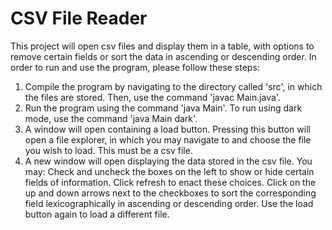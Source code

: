 # CSV File Reader

This project will open csv files and display them in a table, with options to remove
certain fields or sort the data in ascending or descending order. In order to run and use
the program, please follow these steps:

<ol>
  <li>
    Compile the program by navigating to the directory called 'src', in which the files are stored. Then, use the command 'javac Main.java'.
  </li>
  
  <li>
    Run the program using the command 'java Main'. To run using dark mode, use the command 'java Main dark'.
  </li>
  
  <li>
    A window will open containing a load button. Pressing this button will open a file explorer, in
   which you may navigate to and choose the file you wish to load. This must be a csv file.
  </li>
  
  <li>
    A new window will open displaying the data stored in the csv file. 
   You may:
      Check and uncheck the boxes on the left to show or hide certain fields of information. Click refresh to enact these choices.
      Click on the up and down arrows next to the checkboxes to sort the corresponding field lexicographically in ascending or descending order.
      Use the load button again to load a different file.
  </li>
  </ol>
